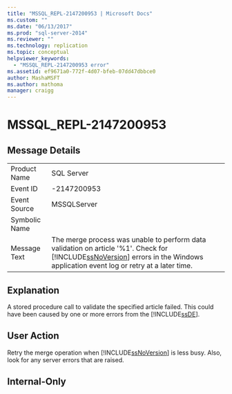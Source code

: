 ```yaml
---
title: "MSSQL_REPL-2147200953 | Microsoft Docs"
ms.custom: ""
ms.date: "06/13/2017"
ms.prod: "sql-server-2014"
ms.reviewer: ""
ms.technology: replication
ms.topic: conceptual
helpviewer_keywords: 
  - "MSSQL_REPL-2147200953 error"
ms.assetid: ef9671a0-772f-4d07-bfeb-07dd47dbbce0
author: MashaMSFT
ms.author: mathoma
manager: craigg
---
```

# MSSQL_REPL-2147200953
    
## Message Details  
  
|||  
|-|-|  
|Product Name|SQL Server|  
|Event ID|-2147200953|  
|Event Source|MSSQLServer|  
|Symbolic Name||  
|Message Text|The merge process was unable to perform data validation on article '%1'. Check for [!INCLUDE[ssNoVersion](../../includes/ssnoversion-md.md)] errors in the Windows application event log or retry at a later time.|  
  
## Explanation  
 A stored procedure call to validate the specified article failed. This could have been caused by one or more errors from the [!INCLUDE[ssDE](../../includes/ssde-md.md)].  
  
## User Action  
 Retry the merge operation when [!INCLUDE[ssNoVersion](../../includes/ssnoversion-md.md)] is less busy. Also, look for any server errors that are raised.  
  
## Internal-Only  
  
